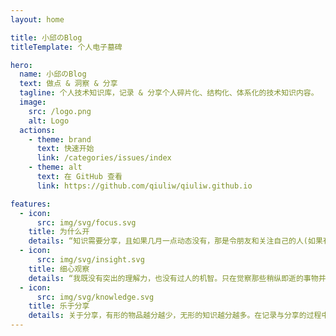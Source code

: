 ```yaml
---
layout: home

title: 小邱のBlog
titleTemplate: 个人电子墓碑

hero:
  name: 小邱のBlog
  text: 做点 & 洞察 & 分享
  tagline: 个人技术知识库，记录 & 分享个人碎片化、结构化、体系化的技术知识内容。
  image:
    src: /logo.png
    alt: Logo
  actions:
    - theme: brand
      text: 快速开始
      link: /categories/issues/index
    - theme: alt
      text: 在 GitHub 查看
      link: https://github.com/qiuliw/qiuliw.github.io

features:
  - icon:
      src: img/svg/focus.svg
    title: 为什么开
    details: “知识需要分享，且如果几月一点动态没有，那是令朋友和关注自己的人(如果有的话)沮丧的。故开此博客，好像自己还在做点事”
  - icon:
      src: img/svg/insight.svg
    title: 细心观察
    details: “我既没有突出的理解力，也没有过人的机智。只在觉察那些稍纵即逝的事物并对其进行精细观察的能力上，我可能在普通人之上。” -- 达尔文
  - icon:
      src: img/svg/knowledge.svg
    title: 乐于分享
    details: 关于分享，有形的物品越分越少，无形的知识越分越多。在记录与分享的过程中, 梳理所学, 交流所得, 必有所获。
---
```

